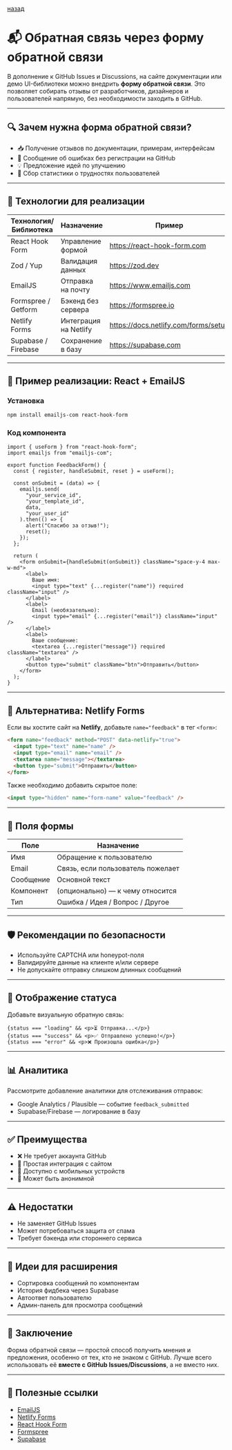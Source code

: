 

[назад](../Support_and_Development.md)



# 📬 Обратная связь через форму обратной связи

В дополнение к GitHub Issues и Discussions, на сайте документации или демо UI-библиотеки можно внедрить **форму обратной связи**. Это позволяет собирать отзывы от разработчиков, дизайнеров и пользователей напрямую, без необходимости заходить в GitHub.

---

## 🔍 Зачем нужна форма обратной связи?

- 📥 Получение отзывов по документации, примерам, интерфейсам
- 🐛 Сообщение об ошибках без регистрации на GitHub
- 💡 Предложение идей по улучшению
- 🎯 Сбор статистики о трудностях пользователей

---

## 🧰 Технологии для реализации

| Технология/Библиотека | Назначение                       | Пример |
|-----------------------|----------------------------------|--------|
| React Hook Form       | Управление формой               | https://react-hook-form.com |
| Zod / Yup             | Валидация данных                | https://zod.dev |
| EmailJS               | Отправка на почту               | https://www.emailjs.com |
| Formspree / Getform   | Бэкенд без сервера              | https://formspree.io |
| Netlify Forms         | Интеграция на Netlify           | https://docs.netlify.com/forms/setup |
| Supabase / Firebase   | Сохранение в базу               | https://supabase.com |

---

## 🧪 Пример реализации: React + EmailJS

### Установка

```bash
npm install emailjs-com react-hook-form
````

### Код компонента

```tsx
import { useForm } from "react-hook-form";
import emailjs from "emailjs-com";

export function FeedbackForm() {
  const { register, handleSubmit, reset } = useForm();

  const onSubmit = (data) => {
    emailjs.send(
      "your_service_id",
      "your_template_id",
      data,
      "your_user_id"
    ).then(() => {
      alert("Спасибо за отзыв!");
      reset();
    });
  };

  return (
    <form onSubmit={handleSubmit(onSubmit)} className="space-y-4 max-w-md">
      <label>
        Ваше имя:
        <input type="text" {...register("name")} required className="input" />
      </label>
      <label>
        Email (необязательно):
        <input type="email" {...register("email")} className="input" />
      </label>
      <label>
        Ваше сообщение:
        <textarea {...register("message")} required className="textarea" />
      </label>
      <button type="submit" className="btn">Отправить</button>
    </form>
  );
}
```

---

## 🧰 Альтернатива: Netlify Forms

Если вы хостите сайт на **Netlify**, добавьте `name="feedback"` в тег `<form>`:

```html
<form name="feedback" method="POST" data-netlify="true">
  <input type="text" name="name" />
  <input type="email" name="email" />
  <textarea name="message"></textarea>
  <button type="submit">Отправить</button>
</form>
```

Также необходимо добавить скрытое поле:

```html
<input type="hidden" name="form-name" value="feedback" />
```

---

## 📝 Поля формы

| Поле      | Назначение                        |
| --------- | --------------------------------- |
| Имя       | Обращение к пользователю          |
| Email     | Связь, если пользователь пожелает |
| Сообщение | Основной текст                    |
| Компонент | (опционально) — к чему относится  |
| Тип       | Ошибка / Идея / Вопрос / Другое   |

---

## 🛡 Рекомендации по безопасности

* Используйте CAPTCHA или honeypot-поля
* Валидируйте данные на клиенте и/или сервере
* Не допускайте отправку слишком длинных сообщений

---

## 🔗 Отображение статуса

Добавьте визуальную обратную связь:

```tsx
{status === "loading" && <p>⏳ Отправка...</p>}
{status === "success" && <p>✅ Отправлено успешно!</p>}
{status === "error" && <p>❌ Произошла ошибка</p>}
```

---

## 📊 Аналитика

Рассмотрите добавление аналитики для отслеживания отправок:

* Google Analytics / Plausible — событие `feedback_submitted`
* Supabase/Firebase — логирование в базу

---

## ✅ Преимущества

* ❌ Не требует аккаунта GitHub
* 🚀 Простая интеграция с сайтом
* 📱 Доступно с мобильных устройств
* 🔐 Может быть анонимной

---

## ⚠️ Недостатки

* Не заменяет GitHub Issues
* Может потребоваться защита от спама
* Требует бэкенда или стороннего сервиса

---

## 🧩 Идеи для расширения

* Сортировка сообщений по компонентам
* История фидбека через Supabase
* Автоответ пользователю
* Админ-панель для просмотра сообщений

---

## 🧷 Заключение

Форма обратной связи — простой способ получить мнения и предложения, особенно от тех, кто не знаком с GitHub. Лучше всего использовать её **вместе с GitHub Issues/Discussions**, а не вместо них.

---

## 🔗 Полезные ссылки

* [EmailJS](https://www.emailjs.com/docs/)
* [Netlify Forms](https://docs.netlify.com/forms/setup/)
* [React Hook Form](https://react-hook-form.com/)
* [Formspree](https://formspree.io/)
* [Supabase](https://supabase.com/)


